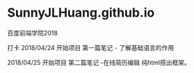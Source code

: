# SunnyJLHuang.github.io
百度前端学院2018

打卡
2018/04/24
开始项目
第一篇笔记 - 了解基础语言的作用

2018/04/25
开始项目
第二篇笔记 -在线简历编辑 纯html搭出框架。
